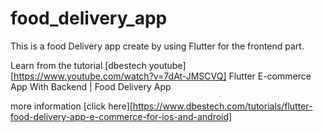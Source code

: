 # food_delivery_app

This is a food Delivery app create by using Flutter for the frontend part.

Learn from the tutorial [dbestech youtube][https://www.youtube.com/watch?v=7dAt-JMSCVQ] Flutter E-commerce App With Backend | Food Delivery App

more information [click here][https://www.dbestech.com/tutorials/flutter-food-delivery-app-e-commerce-for-ios-and-android]

